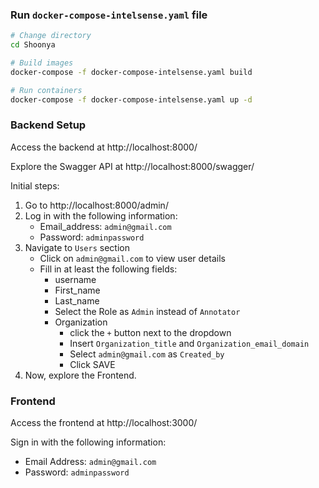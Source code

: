 ### Run `docker-compose-intelsense.yaml` file

```sh
# Change directory
cd Shoonya

# Build images
docker-compose -f docker-compose-intelsense.yaml build

# Run containers
docker-compose -f docker-compose-intelsense.yaml up -d
```


### Backend Setup
Access the backend at http://localhost:8000/

Explore the Swagger API at http://localhost:8000/swagger/

Initial steps:

1. Go to http://localhost:8000/admin/
2. Log in with the following information:
    - Email_address: `admin@gmail.com`
    - Password: `adminpassword`
3. Navigate to `Users` section
   - Click on `admin@gmail.com` to view user details
   - Fill in at least the following fields:
        - username
        - First_name
        - Last_name
        - Select the Role as `Admin` instead of `Annotator`
        - Organization 
            - click the `+` button next to the dropdown
            - Insert `Organization_title` and `Organization_email_domain`
            - Select `admin@gmail.com` as `Created_by` 
            - Click SAVE
4. Now, explore the Frontend.

### Frontend
Access the frontend at http://localhost:3000/

Sign in with the following information:
   - Email Address: `admin@gmail.com`
   - Password: `adminpassword`


